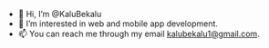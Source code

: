 - 👋 Hi, I’m @KaluBekalu
- 👀 I’m interested in web and mobile app development.
- 📫 You can reach me through my email kalubekalu1@gmail.com.

<!---
KaluBekalu/KaluBekalu is a ✨ special ✨ repository because its `README.md` (this file) appears on your GitHub profile.
You can click the Preview link to take a look at your changes.
--->
